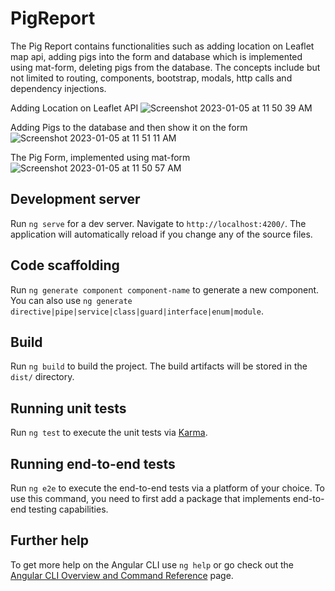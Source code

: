 # PigReport
The Pig Report contains functionalities such as adding location on Leaflet map api, adding pigs into the form and database which is implemented using mat-form, deleting pigs from the database. The concepts include but not limited to routing, components, bootstrap, modals, http calls and dependency injections. 

Adding Location on Leaflet API
![Screenshot 2023-01-05 at 11 50 39 AM](https://user-images.githubusercontent.com/112575297/210868169-5f6d6460-bd53-4820-8669-8a92f91dc1a4.png)

Adding Pigs to the database and then show it on the form 
![Screenshot 2023-01-05 at 11 51 11 AM](https://user-images.githubusercontent.com/112575297/210868333-319c1930-90f2-4063-b67b-3d216067bf72.png)

The Pig Form, implemented using mat-form
![Screenshot 2023-01-05 at 11 50 57 AM](https://user-images.githubusercontent.com/112575297/210868289-ab8ae662-41b8-4dfb-8542-e8a07108c49b.png)

## Development server
Run `ng serve` for a dev server. Navigate to `http://localhost:4200/`. The application will automatically reload if you change any of the source files.

## Code scaffolding

Run `ng generate component component-name` to generate a new component. You can also use `ng generate directive|pipe|service|class|guard|interface|enum|module`.

## Build

Run `ng build` to build the project. The build artifacts will be stored in the `dist/` directory.

## Running unit tests

Run `ng test` to execute the unit tests via [Karma](https://karma-runner.github.io).

## Running end-to-end tests

Run `ng e2e` to execute the end-to-end tests via a platform of your choice. To use this command, you need to first add a package that implements end-to-end testing capabilities.

## Further help

To get more help on the Angular CLI use `ng help` or go check out the [Angular CLI Overview and Command Reference](https://angular.io/cli) page.
